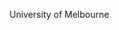 [//]: # (Created by ./bin/manage_files.pl from ./species/Trichinella_zimbabwensis/PRJNA257433/Trichinella_zimbabwensis_PRJNA257433.summary.html on Thu Jun 11 13:46:24 2020)
University of Melbourne
